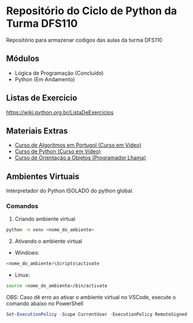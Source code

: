 # Repositório do Ciclo de Python da Turma DFS110
Repositório para armazenar codigos das aulas da turma DFS110

## Módulos
- Lógica de Programação (Concluído)
- Python (Em Andamento)

## Listas de Exercicio
https://wiki.python.org.br/ListaDeExercicios

## Materiais Extras

- [Curso de Algoritmos em Portugol (Curso em Vídeo)](https://www.youtube.com/watch?v=8mei6uVttho&list=PLHz_AreHm4dmSj0MHol_aoNYCSGFqvfXV)
- [Curso de Python (Curso em Vídeo)](https://www.youtube.com/watch?v=S9uPNppGsGo&list=PLvE-ZAFRgX8hnECDn1v9HNTI71veL3oW0)
- [Curso de Orientação a Objetos (Programador Lhama)](https://www.youtube.com/watch?v=iCaB60i9hrg&list=PLAgbpJQADBGK8EemmTEoIwW08bXCjfSuA)

## Ambientes Virtuais
Interpretador do Python ISOLADO do python global.

### Comandos
1. Criando ambiente virtual
```bash
python -m venv <nome_do_ambiente>
```

2. Ativando o ambiente virtual

- Windows:
```powershell
<nome_do_ambiente>\Scripts\activate
```

- Linux:
```bash
source <nome_do_ambiente>/bin/activate
```

OBS: Caso dê erro ao ativar o ambiente virtual no VSCode, execute o comando abaixo no PowerShell

```powershell
Set-ExecutionPolicy -Scope CurrentUser -ExecutionPolicy RemoteSigned
```
